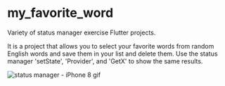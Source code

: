 # my_favorite_word

Variety of status manager exercise Flutter projects.

It is a project that allows you to select your favorite words from random English words and save them in your list and delete them.
Use the status manager 'setState', 'Provider', and 'GetX' to show the same results.

![status manager - iPhone 8 gif](https://user-images.githubusercontent.com/103499251/188061234-f9d94f99-77e2-45fb-93c6-f852e6be3b0b.gif)
